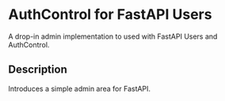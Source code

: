 # AuthControl for FastAPI Users

A drop-in admin implementation to used with FastAPI Users and AuthControl.

## Description

Introduces a simple admin area for FastAPI.

